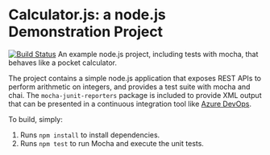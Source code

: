 Calculator.js: a node.js Demonstration Project
==============================================
[![Build Status](https://dev.azure.com/ORLASKIZT18/Github%20Integration%20Lab/_apis/build/status/zorlaski.calculator?branchName=refs%2Fpull%2F2%2Fmerge)](https://dev.azure.com/ORLASKIZT18/Github%20Integration%20Lab/_build/latest?definitionId=4&branchName=refs%2Fpull%2F2%2Fmerge)
An example node.js project, including tests with mocha, that behaves like
a pocket calculator.

The project contains a simple node.js application that exposes REST APIs
to perform arithmetic on integers, and provides a test suite with mocha
and chai.  The `mocha-junit-reporters` package is included to provide XML
output that can be presented in a continuous integration tool like
[Azure DevOps](https://azure.com/devops).

To build, simply:

1. Runs `npm install` to install dependencies.
2. Runs `npm test` to run Mocha and execute the unit tests.

